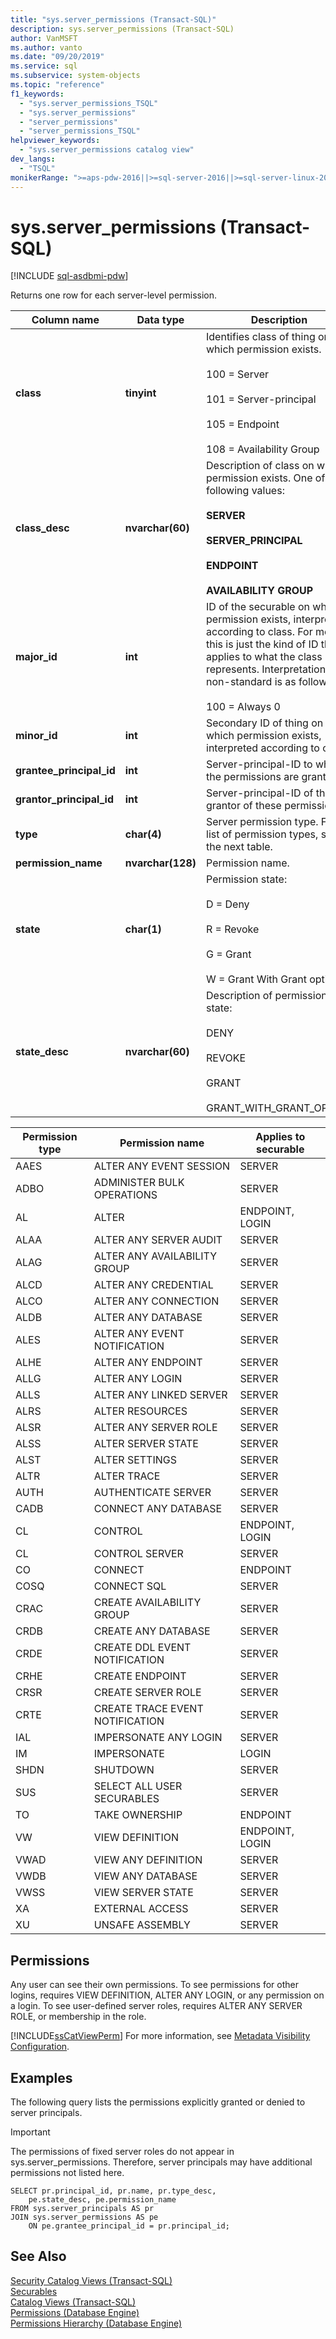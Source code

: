 ```yaml
---
title: "sys.server_permissions (Transact-SQL)"
description: sys.server_permissions (Transact-SQL)
author: VanMSFT
ms.author: vanto
ms.date: "09/20/2019"
ms.service: sql
ms.subservice: system-objects
ms.topic: "reference"
f1_keywords:
  - "sys.server_permissions_TSQL"
  - "sys.server_permissions"
  - "server_permissions"
  - "server_permissions_TSQL"
helpviewer_keywords:
  - "sys.server_permissions catalog view"
dev_langs:
  - "TSQL"
monikerRange: ">=aps-pdw-2016||>=sql-server-2016||>=sql-server-linux-2017||=azuresqldb-mi-current"
---
```

# sys.server_permissions (Transact-SQL)
[!INCLUDE [sql-asdbmi-pdw](../../includes/applies-to-version/sql-asdbmi-pdw.md)]

  Returns one row for each server-level permission.  
  
|Column name|Data type|Description|  
|-----------------|---------------|-----------------|  
|**class**|**tinyint**|Identifies class of thing on which permission exists.<br /><br /> 100 = Server<br /><br /> 101 = Server-principal<br /><br /> 105 = Endpoint<br /><br /> 108 = Availability Group|  
|**class_desc**|**nvarchar(60)**|Description of class on which permission exists. One of the following values:<br /><br /> **SERVER**<br /><br /> **SERVER_PRINCIPAL**<br /><br /> **ENDPOINT**<br /><br /> **AVAILABILITY GROUP**|  
|**major_id**|**int**|ID of the securable on which permission exists, interpreted according to class. For most, this is just the kind of ID that applies to what the class represents. Interpretation for non-standard is as follows:<br /><br /> 100 = Always 0|  
|**minor_id**|**int**|Secondary ID of thing on which permission exists, interpreted according to class.|  
|**grantee_principal_id**|**int**|Server-principal-ID to which the permissions are granted.|  
|**grantor_principal_id**|**int**|Server-principal-ID of the grantor of these permissions.|  
|**type**|**char(4)**|Server permission type. For a list of permission types, see the next table.|  
|**permission_name**|**nvarchar(128)**|Permission name.|  
|**state**|**char(1)**|Permission state:<br /><br /> D = Deny<br /><br /> R = Revoke<br /><br /> G = Grant<br /><br /> W = Grant With Grant option|  
|**state_desc**|**nvarchar(60)**|Description of permission state:<br /><br /> DENY<br /><br /> REVOKE<br /><br /> GRANT<br /><br /> GRANT_WITH_GRANT_OPTION|  
  
|Permission type|Permission name|Applies to securable|  
|---------------------|---------------------|--------------------------|  
|AAES|ALTER ANY EVENT SESSION|SERVER|
|ADBO|ADMINISTER BULK OPERATIONS|SERVER|  
|AL|ALTER|ENDPOINT, LOGIN|  
|ALAA|ALTER ANY SERVER AUDIT|SERVER|
|ALAG|ALTER ANY AVAILABILITY GROUP|SERVER|
|ALCD|ALTER ANY CREDENTIAL|SERVER|  
|ALCO|ALTER ANY CONNECTION|SERVER|  
|ALDB|ALTER ANY DATABASE|SERVER|  
|ALES|ALTER ANY EVENT NOTIFICATION|SERVER|  
|ALHE|ALTER ANY ENDPOINT|SERVER|  
|ALLG|ALTER ANY LOGIN|SERVER|  
|ALLS|ALTER ANY LINKED SERVER|SERVER|  
|ALRS|ALTER RESOURCES|SERVER|
|ALSR|ALTER ANY SERVER ROLE|SERVER|  
|ALSS|ALTER SERVER STATE|SERVER|  
|ALST|ALTER SETTINGS|SERVER|  
|ALTR|ALTER TRACE|SERVER|  
|AUTH|AUTHENTICATE SERVER|SERVER|
|CADB|CONNECT ANY DATABASE|SERVER|  
|CL|CONTROL|ENDPOINT, LOGIN|  
|CL|CONTROL SERVER|SERVER|  
|CO|CONNECT|ENDPOINT|  
|COSQ|CONNECT SQL|SERVER|
|CRAC|CREATE AVAILABILITY GROUP|SERVER|  
|CRDB|CREATE ANY DATABASE|SERVER|  
|CRDE|CREATE DDL EVENT NOTIFICATION|SERVER|  
|CRHE|CREATE ENDPOINT|SERVER|
|CRSR|CREATE SERVER ROLE|SERVER|  
|CRTE|CREATE TRACE EVENT NOTIFICATION|SERVER|
|IAL|IMPERSONATE ANY LOGIN|SERVER|  
|IM|IMPERSONATE|LOGIN|  
|SHDN|SHUTDOWN|SERVER|
|SUS|SELECT ALL USER SECURABLES|SERVER|
|TO|TAKE OWNERSHIP|ENDPOINT|  
|VW|VIEW DEFINITION|ENDPOINT, LOGIN|  
|VWAD|VIEW ANY DEFINITION|SERVER|  
|VWDB|VIEW ANY DATABASE|SERVER|  
|VWSS|VIEW SERVER STATE|SERVER|  
|XA|EXTERNAL ACCESS|SERVER|
|XU|UNSAFE ASSEMBLY|SERVER|
  
## Permissions  
 Any user can see their own permissions. To see permissions for other logins, requires VIEW DEFINITION, ALTER ANY LOGIN, or any permission on a login. To see user-defined server roles, requires ALTER ANY SERVER ROLE, or membership in the role.  
  
 [!INCLUDE[ssCatViewPerm](../../includes/sscatviewperm-md.md)] For more information, see [Metadata Visibility Configuration](../../relational-databases/security/metadata-visibility-configuration.md).  
  
## Examples  
 The following query lists the permissions explicitly granted or denied to server principals.  
  
> [!IMPORTANT]  
> The permissions of fixed server roles do not appear in sys.server_permissions. Therefore, server principals may have additional permissions not listed here.  
  
```  
SELECT pr.principal_id, pr.name, pr.type_desc,   
    pe.state_desc, pe.permission_name   
FROM sys.server_principals AS pr   
JOIN sys.server_permissions AS pe   
    ON pe.grantee_principal_id = pr.principal_id;  
```  
  
## See Also  
 [Security Catalog Views &#40;Transact-SQL&#41;](../../relational-databases/system-catalog-views/security-catalog-views-transact-sql.md)   
 [Securables](../../relational-databases/security/securables.md)   
 [Catalog Views &#40;Transact-SQL&#41;](../../relational-databases/system-catalog-views/catalog-views-transact-sql.md)   
 [Permissions &#40;Database Engine&#41;](../../relational-databases/security/permissions-database-engine.md)   
 [Permissions Hierarchy &#40;Database Engine&#41;](../../relational-databases/security/permissions-hierarchy-database-engine.md)  
